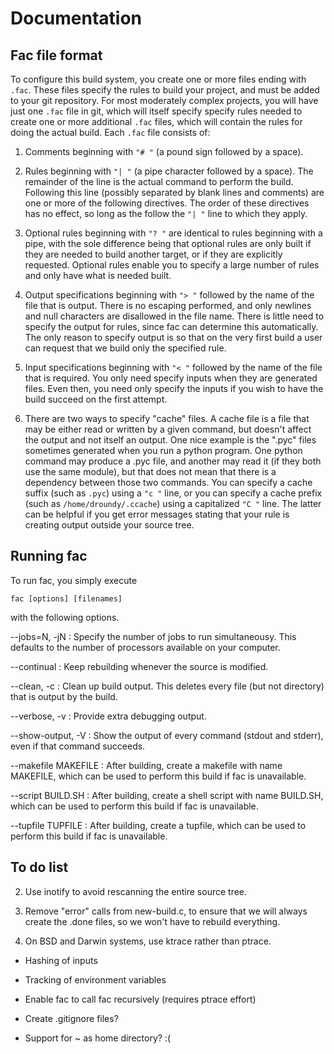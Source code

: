 # Documentation

## Fac file format

To configure this build system, you create one or more files ending
with `.fac`.  These files specify the rules to build your project,
and must be added to your git repository.  For most moderately complex
projects, you will have just one `.fac` file in git, which will
itself specify specify rules needed to create one or more additional
`.fac` files, which will contain the rules for doing the actual
build.  Each `.fac` file consists of:

1. Comments beginning with `"# "` (a pound sign followed by a space).

2. Rules beginning with `"| "` (a pipe character followed by a
   space).  The remainder of the line is the actual command to perform
   the build.  Following this line (possibly separated by blank lines
   and comments) are one or more of the following directives.  The
   order of these directives has no effect, so long as the follow the
   `"| "` line to which they apply.

2. Optional rules beginning with `"? "` are identical to rules
   beginning with a pipe, with the sole difference being that optional
   rules are only built if they are needed to build another target, or
   if they are explicitly requested.  Optional rules enable you to
   specify a large number of rules and only have what is needed built.

3. Output specifications beginning with `"> "` followed by the name of
   the file that is output.  There is no escaping performed, and only
   newlines and null characters are disallowed in the file name.
   There is little need to specify the output for rules, since fac
   can determine this automatically.  The only reason to specify
   output is so that on the very first build a user can request that
   we build only the specified rule.

4. Input specifications beginning with `"< "` followed by the name of
   the file that is required.  You only need specify inputs when they
   are generated files.  Even then, you need only specify the inputs
   if you wish to have the build succeed on the first attempt.

5. There are two ways to specify "cache" files.  A cache file is a
   file that may be either read or written by a given command, but
   doesn't affect the output and not itself an output.  One nice
   example is the ".pyc" files sometimes generated when you run a
   python program.  One python command may produce a .pyc file, and
   another may read it (if they both use the same module), but that
   does not mean that there is a dependency between those two
   commands.  You can specify a cache suffix (such as `.pyc`) using a
   `"c "` line, or you can specify a cache prefix (such as
   `/home/droundy/.ccache`) using a capitalized `"C "` line.  The
   latter can be helpful if you get error messages stating that your
   rule is creating output outside your source tree.

## Running fac

To run fac, you simply execute

    fac [options] [filenames]

with the following options.

--jobs=N, -jN
: Specify the number of jobs to run simultaneousy.  This defaults to
  the number of processors available on your computer.

--continual
: Keep rebuilding whenever the source is modified.

--clean, -c
: Clean up build output.  This deletes every file (but not directory)
  that is output by the build.

--verbose, -v
: Provide extra debugging output.

--show-output, -V
: Show the output of every command (stdout and stderr), even if that
  command succeeds.

--makefile MAKEFILE
: After building, create a makefile with name MAKEFILE, which can be
  used to perform this build if fac is unavailable.

--script BUILD.SH
: After building, create a shell script with name BUILD.SH, which can
  be used to perform this build if fac is unavailable.

--tupfile TUPFILE
: After building, create a tupfile, which can be used to perform this
  build if fac is unavailable.

## To do list

2. Use inotify to avoid rescanning the entire source tree.

3. Remove "error" calls from new-build.c, to ensure that we will
   always create the .done files, so we won't have to rebuild
   everything.

5. On BSD and Darwin systems, use ktrace rather than ptrace.

- Hashing of inputs
- Tracking of environment variables

- Enable fac to call fac recursively (requires ptrace effort)

- Create .gitignore files?

- Support for ~ as home directory? :(
